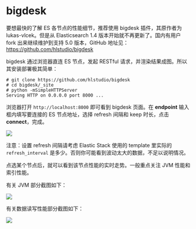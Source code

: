 # bigdesk

要想最快的了解 ES 各节点的性能细节，推荐使用 bigdesk 插件，其原作者为 lukas-vlcek。但是从 Elasticsearch 1.4 版本开始就不再更新了。国内有用户 fork 出来继续维护到支持 5.0 版本，GitHub 地址见：<https://github.com/hlstudio/bigdesk>

bigdesk 通过浏览器直连 ES 节点，发起 RESTful 请求，并渲染结果成图。所以其安装部署极其简单：

```
# git clone https://github.com/hlstudio/bigdesk
# cd bigdesk/_site
# python -mSimpleHTTPServer
Serving HTTP on 0.0.0.0 port 8000 ...
```

浏览器打开 `http://localhost:8000` 即可看到 bigdesk 页面。在 **endpoint** 输入框内填写要连接的 ES 节点地址，选择 refresh 间隔和 keep 时长，点击 **connect**，完成。

![](./bigdesk-banner.png)

注意：设置 refresh 间隔请考虑 Elastic Stack 使用的 template 里实际的 `refresh_interval` 是多少。否则你可能看到波动太大的数据，不足以说明情况。

点选某个节点后，就可以看到该节点性能的实时走势。一般重点关注 JVM 性能和索引性能。

有关 JVM 部分截图如下：

![](./bigdesk-jvm.png)

有关数据读写性能部分截图如下：

![](./bigdesk-indexing.png)


